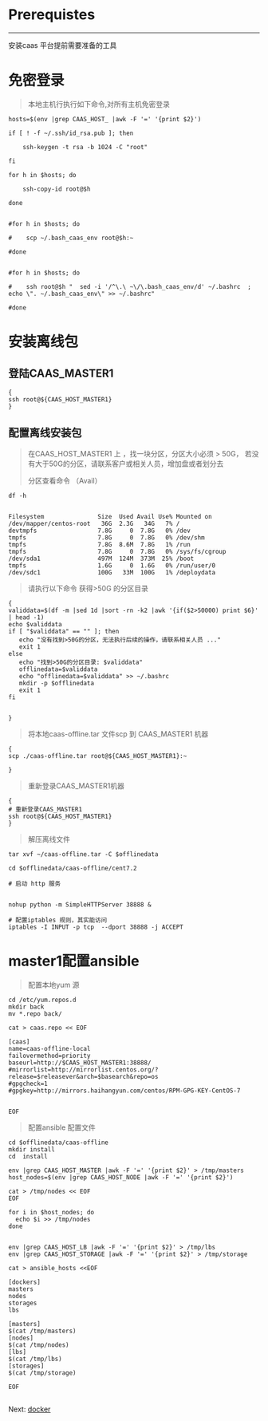 # Prerequistes

---

安装caas 平台提前需要准备的工具

# 免密登录

> 本地主机行执行如下命令,对所有主机免密登录

```
hosts=$(env |grep CAAS_HOST_ |awk -F '=' '{print $2}')

if [ ! -f ~/.ssh/id_rsa.pub ]; then

    ssh-keygen -t rsa -b 1024 -C "root"

fi

for h in $hosts; do

    ssh-copy-id root@$h

done


#for h in $hosts; do

#    scp ~/.bash_caas_env root@$h:~

#done


#for h in $hosts; do

#    ssh root@$h "  sed -i '/^\.\ ~\/\.bash_caas_env/d' ~/.bashrc  ; echo \". ~/.bash_caas_env\" >> ~/.bashrc"

#done
```

# 安装离线包

## 登陆CAAS\_MASTER1

```
{
ssh root@${CAAS_HOST_MASTER1}
}
```

## 配置离线安装包

> 在CAAS\_HOST\_MASTER1 上 ，找一块分区，分区大小必须 &gt; 50G， 若没有大于50G的分区，请联系客户或相关人员，增加盘或者划分去
>
> 分区查看命令  （Avail）

```
df -h


Filesystem               Size  Used Avail Use% Mounted on
/dev/mapper/centos-root   36G  2.3G   34G   7% /
devtmpfs                 7.8G     0  7.8G   0% /dev
tmpfs                    7.8G     0  7.8G   0% /dev/shm
tmpfs                    7.8G  8.6M  7.8G   1% /run
tmpfs                    7.8G     0  7.8G   0% /sys/fs/cgroup
/dev/sda1                497M  124M  373M  25% /boot
tmpfs                    1.6G     0  1.6G   0% /run/user/0
/dev/sdc1                100G   33M  100G   1% /deploydata
```

> 请执行以下命令 获得&gt;50G 的分区目录

```
{
validdata=$(df -m |sed 1d |sort -rn -k2 |awk '{if($2>50000) print $6}'  | head -1)
echo $validdata
if [ "$validdata" == "" ]; then
   echo "没有找到>50G的分区，无法执行后续的操作，请联系相关人员 ..."
   exit 1
else
   echo "找到>50G的分区目录: $validdata"
   offlinedata=$validdata
   echo "offlinedata=$validdata" >> ~/.bashrc
   mkdir -p $offlinedata
   exit 1
fi


}
```

> 将本地caas-offline.tar 文件scp 到 CAAS\_MASTER1 机器

```
{
scp ./caas-offline.tar root@${CAAS_HOST_MASTER1}:~

}
```

> 重新登录CAAS\_MASTER1机器

```
{
# 重新登录CAAS_MASTER1
ssh root@${CAAS_HOST_MASTER1}
}
```

> 解压离线文件

```
tar xvf ~/caas-offline.tar -C $offlinedata

cd $offlinedata/caas-offline/cent7.2

# 启动 http 服务


nohup python -m SimpleHTTPServer 38888 &

# 配置iptables 规则，其实能访问
iptables -I INPUT -p tcp  --dport 38888 -j ACCEPT
```

# 

# master1配置ansible

> 配置本地yum 源

```
cd /etc/yum.repos.d
mkdir back
mv *.repo back/

cat > caas.repo << EOF

[caas]
name=caas-offline-local
failovermethod=priority
baseurl=http://$CAAS_HOST_MASTER1:38888/
#mirrorlist=http://mirrorlist.centos.org/?release=$releasever&arch=$basearch&repo=os
#gpgcheck=1
#gpgkey=http://mirrors.haihangyun.com/centos/RPM-GPG-KEY-CentOS-7


EOF
```

> 配置ansible 配置文件

```
cd $offlinedata/caas-offline
mkdir install
cd  install

env |grep CAAS_HOST_MASTER |awk -F '=' '{print $2}' > /tmp/masters
host_nodes=$(env |grep CAAS_HOST_NODE |awk -F '=' '{print $2}')

cat > /tmp/nodes << EOF
EOF

for i in $host_nodes; do
  echo $i >> /tmp/nodes
done


env |grep CAAS_HOST_LB |awk -F '=' '{print $2}' > /tmp/lbs
env |grep CAAS_HOST_STORAGE |awk -F '=' '{print $2}' > /tmp/storage

cat > ansible_hosts <<EOF

[dockers]
masters
nodes
storages
lbs

[masters]
$(cat /tmp/masters)
[nodes]
$(cat /tmp/nodes)
[lbs]
$(cat /tmp/lbs)
[storages]
$(cat /tmp/storage)

EOF
```

## 

## 

## 

Next:  [docker](/docker.md)[ ](/host-role.md)

